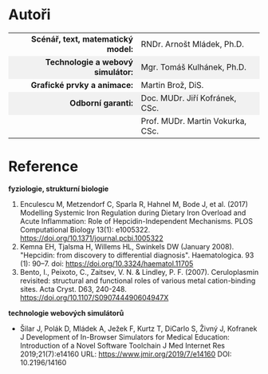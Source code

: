 <style>
tbody tr:nth-child(even){background-color:#f1f1f1}
</style>
# Autoři

| | |
|--:|--|
| **Scénář, text, matematický model:** | RNDr. Arnošt Mládek, Ph.D. |
| **Technologie a webový simulátor:** | Mgr. Tomáš Kulhánek, Ph.D. |
| **Grafické prvky a animace:** | Martin Brož, DiS. |
| **Odborní garanti:** | Doc. MUDr. Jiří Kofránek, CSc. |
| | Prof. MUDr. Martin Vokurka, CSc. |

# Reference
**fyziologie, strukturní biologie**

  1. Enculescu M, Metzendorf C, Sparla R, Hahnel M, Bode J, et al. (2017) Modelling Systemic Iron Regulation during Dietary Iron Overload and Acute Inflammation: Role of Hepcidin-Independent Mechanisms. PLOS Computational Biology 13(1): e1005322. https://doi.org/10.1371/journal.pcbi.1005322
  2. Kemna EH, Tjalsma H, Willems HL, Swinkels DW (January 2008). "Hepcidin: from discovery to differential diagnosis". Haematologica. 93 (1): 90–7. doi: https://doi.org/10.3324/haematol.11705 
  3. Bento, I., Peixoto, C., Zaitsev, V. N. & Lindley, P. F. (2007). Ceruloplasmin revisited: structural and functional roles of various metal cation-binding sites.  Acta Cryst. D63, 240-248. https://doi.org/10.1107/S090744490604947X
  

 
**technologie webových simulátorů**

  * Šilar J, Polák D, Mládek A, Ježek F, Kurtz T, DiCarlo S, Živný J, Kofranek J
Development of In-Browser Simulators for Medical Education: Introduction of a Novel Software Toolchain
J Med Internet Res 2019;21(7):e14160
URL: https://www.jmir.org/2019/7/e14160
DOI: 10.2196/14160



